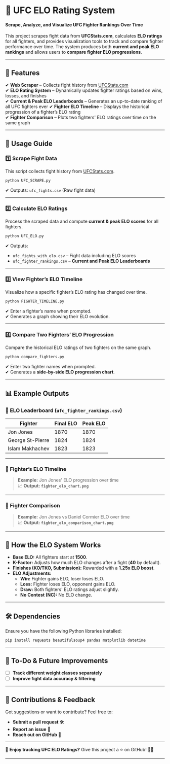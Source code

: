 # **🥊 UFC ELO Rating System**
#### **Scrape, Analyze, and Visualize UFC Fighter Rankings Over Time**

This project scrapes fight data from **UFCStats.com**, calculates **ELO ratings** for all fighters, and provides visualization tools to track and compare fighter performance over time. The system produces both **current and peak ELO rankings** and allows users to **compare fighter ELO progressions**.

---

## **📌 Features**
✔ **Web Scraper** – Collects fight history from [UFCStats.com](http://ufcstats.com/)  
✔ **ELO Rating System** – Dynamically updates fighter ratings based on wins, losses, and finishes  
✔ **Current & Peak ELO Leaderboards** – Generates an up-to-date ranking of all UFC fighters ever 
✔ **Fighter ELO Timeline** – Displays the historical progression of a fighter’s ELO rating  
✔ **Fighter Comparison** – Plots two fighters' ELO ratings over time on the same graph  

---

## **🚀 Usage Guide**

### **1️⃣ Scrape Fight Data**
This script collects fight history from [UFCStats.com](http://ufcstats.com/).
```sh
python UFC_SCRAPE.py
```
✔ Outputs: `ufc_fights.csv` (Raw fight data)  

---

### **2️⃣ Calculate ELO Ratings**
Process the scraped data and compute **current & peak ELO scores** for all fighters.
```sh
python UFC_ELO.py
```
✔ Outputs:
- `ufc_fights_with_elo.csv` – Fight data including ELO scores  
- `ufc_fighter_rankings.csv` – **Current and Peak ELO Leaderboards**  

---

### **3️⃣ View Fighter’s ELO Timeline**
Visualize how a specific fighter’s ELO rating has changed over time.
```sh
python FIGHTER_TIMELINE.py
```
✔ Enter a fighter’s name when prompted.  
✔ Generates a graph showing their ELO evolution.  

---

### **4️⃣ Compare Two Fighters’ ELO Progression**
Compare the historical ELO ratings of two fighters on the same graph.
```sh
python compare_fighters.py
```
✔ Enter two fighter names when prompted.  
✔ Generates a **side-by-side ELO progression chart**.  

---

## **📊 Example Outputs**
### **🔹 ELO Leaderboard (`ufc_fighter_rankings.csv`)**
| Fighter         | Final ELO | Peak ELO |
|----------------|-----------|-----------|
| Jon Jones      | 1870      | 1870      |
| George St-Pierre | 1824      | 1824      |
| Islam Makhachev     | 1823      | 1823      |

---

### **🔹 Fighter’s ELO Timeline**
> **Example:** Jon Jones' ELO progression over time  
📈 **Output: `fighter_elo_chart.png`**  

---

### **🔹 Fighter Comparison**
> **Example:** Jon Jones vs Daniel Cormier ELO over time  
📈 **Output: `fighter_elo_comparison_chart.png`**  

---

## **📌 How the ELO System Works**
- **Base ELO:** All fighters start at **1500**.  
- **K-Factor:** Adjusts how much ELO changes after a fight (**40** by default).  
- **Finishes (KO/TKO, Submission):** Rewarded with a **1.25x ELO boost**.  
- **ELO Adjustments:**  
  - **Win:** Fighter gains ELO, loser loses ELO.  
  - **Loss:** Fighter loses ELO, opponent gains ELO.  
  - **Draw:** Both fighters' ELO ratings adjust slightly.  
  - **No Contest (NC):** No ELO change.  

---

## **🛠️ Dependencies**
Ensure you have the following Python libraries installed:
```
pip install requests beautifulsoup4 pandas matplotlib datetime
```

---

## **📜 To-Do & Future Improvements**
- [ ] **Track different weight classes separately**  
- [ ] **Improve fight data accuracy & filtering**  

---

## **💬 Contributions & Feedback**
Got suggestions or want to contribute? Feel free to:
- **Submit a pull request** 🛠️
- **Report an issue** 🐛
- **Reach out on GitHub** 📨

---

📌 **Enjoy tracking UFC ELO Ratings?** Give this project a ⭐ on GitHub! 🚀🥊

---
